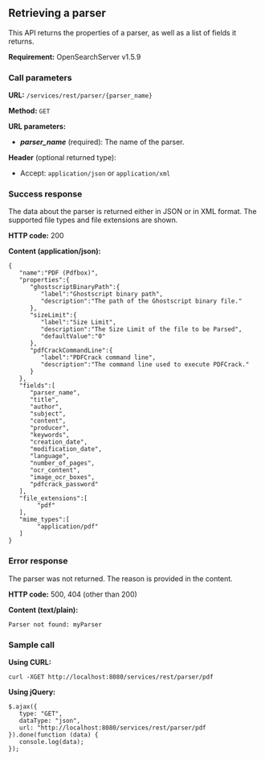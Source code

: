 ## Retrieving a parser

This API returns the properties of a parser, as well as a list of fields it returns.

**Requirement:** OpenSearchServer v1.5.9

### Call parameters

**URL:** ```/services/rest/parser/{parser_name}```

**Method:** ```GET```

**URL parameters:**

- **_parser\_name_** (required): The name of the parser.

**Header** (optional returned type):

- Accept: ```application/json``` or ```application/xml```

### Success response

The data about the parser is returned either in JSON or in XML format. The supported file types and file extensions are shown.

**HTTP code:**
200

**Content (application/json):**


    {  
	   "name":"PDF (Pdfbox)",
	   "properties":{  
		  "ghostscriptBinaryPath":{  
			 "label":"Ghostscript binary path",
			 "description":"The path of the Ghostscript binary file."
		  },
		  "sizeLimit":{  
			 "label":"Size Limit",
			 "description":"The Size Limit of the file to be Parsed",
			 "defaultValue":"0"
		  },
		  "pdfCrackCommandLine":{  
			 "label":"PDFCrack command line",
			 "description":"The command line used to execute PDFCrack."
		  }
	   },
	   "fields":[  
		  "parser_name",
		  "title",
		  "author",
		  "subject",
		  "content",
		  "producer",
		  "keywords",
		  "creation_date",
		  "modification_date",
		  "language",
		  "number_of_pages",
		  "ocr_content",
		  "image_ocr_boxes",
		  "pdfcrack_password"
	   ],
	   "file_extensions":[
			"pdf"
	   ],
	   "mime_types":[
			"application/pdf"
	   ]
	}

### Error response

The parser was not returned. The reason is provided in the content.

**HTTP code:**
500, 404 (other than 200)

**Content (text/plain):**
    
    Parser not found: myParser
    

### Sample call

**Using CURL:**

    curl -XGET http://localhost:8080/services/rest/parser/pdf
    

**Using jQuery:**

    $.ajax({ 
       type: "GET",
       dataType: "json",
       url: "http://localhost:8080/services/rest/parser/pdf
    }).done(function (data) {
       console.log(data);
    });
    

